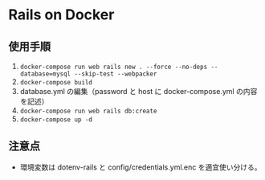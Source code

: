 # Rails on Docker

## 使用手順

1. `docker-compose run web rails new . --force --no-deps --database=mysql --skip-test --webpacker`
1. `docker-compose build`
1. database.yml の編集（password と host に docker-compose.yml の内容を記述）
1. `docker-compose run web rails db:create`
1. `docker-compose up -d`

## 注意点

- 環境変数は dotenv-rails と config/credentials.yml.enc を適宜使い分ける。
